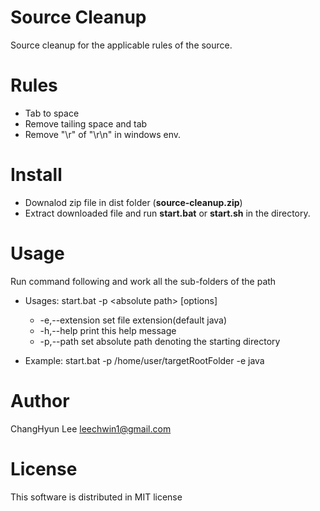 # Source Cleanup
Source cleanup for the applicable rules of the source.

# Rules
- Tab to space
- Remove tailing space and tab
- Remove "\r" of "\r\n" in windows env.

# Install
- Downalod zip file in dist folder (**source-cleanup.zip**)
- Extract downloaded file and run **start.bat** or **start.sh** in the directory.

# Usage
Run command following and work all the sub-folders of the path

* Usages: start.bat -p \<absolute path\> [options]
  * -e,--extension <arg>   set file extension(default java)
  * -h,--help              print this help message
  * -p,--path <arg>        set absolute path denoting the starting directory

* Example: start.bat -p /home/user/targetRootFolder -e java

# Author
 ChangHyun Lee <leechwin1@gmail.com>

# License
This software is distributed in MIT license
